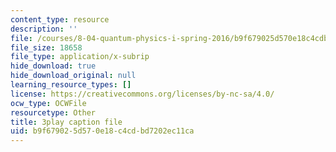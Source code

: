 ```yaml
---
content_type: resource
description: ''
file: /courses/8-04-quantum-physics-i-spring-2016/b9f679025d570e18c4cdbd7202ec11ca_0xNmc2tJ-YM.srt
file_size: 18658
file_type: application/x-subrip
hide_download: true
hide_download_original: null
learning_resource_types: []
license: https://creativecommons.org/licenses/by-nc-sa/4.0/
ocw_type: OCWFile
resourcetype: Other
title: 3play caption file
uid: b9f67902-5d57-0e18-c4cd-bd7202ec11ca
---
```

